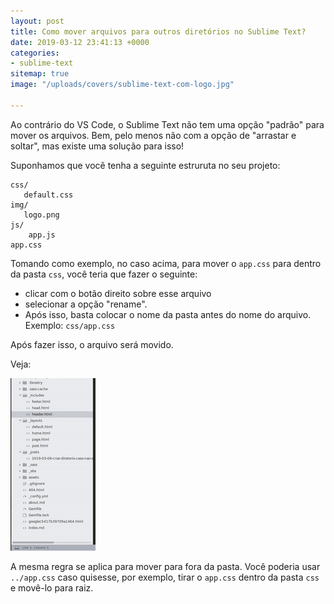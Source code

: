 ```yaml
---
layout: post
title: Como mover arquivos para outros diretórios no Sublime Text?
date: 2019-03-12 23:41:13 +0000
categories:
- sublime-text
sitemap: true
image: "/uploads/covers/sublime-text-com-logo.jpg"

---
```

Ao contrário do VS Code, o Sublime Text não tem uma opção "padrão" para mover os arquivos. Bem, pelo menos não com a opção de "arrastar e soltar", mas existe uma solução para isso!

Suponhamos que você tenha a seguinte estruruta no seu projeto:

    css/
       default.css
    img/
       logo.png
    js/
    	app.js
    app.css

Tomando como exemplo, no caso acima, para mover o `app.css` para dentro da pasta `css`, você teria que fazer o seguinte:

* clicar com o botão direito sobre esse arquivo
* selecionar a opção "rename".
* Após isso, basta colocar o nome da pasta antes do nome do arquivo. Exemplo: `css/app.css`

Após fazer isso, o arquivo será movido.

Veja:

![Sublime text movendo arquivos](/uploads/sublime-text-mover-arquivo.gif)

A mesma regra se aplica para mover para fora da pasta. Você poderia usar `../app.css` caso quisesse, por exemplo, tirar o `app.css` dentro da pasta `css` e movê-lo para raiz.